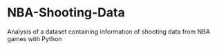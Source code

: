 # NBA-Shooting-Data
Analysis of a dataset containing information of shooting data from NBA games with Python
